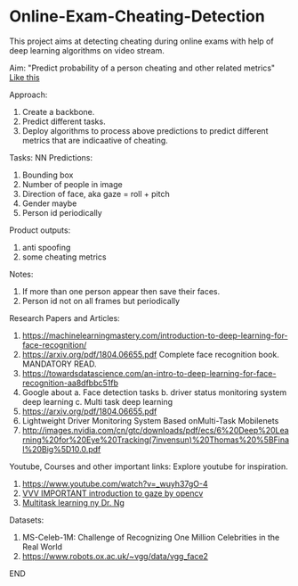 # Online-Exam-Cheating-Detection
This project aims at detecting cheating during online exams with help of deep learning algorithms on video stream.

Aim:
"Predict probability of a person cheating and other related metrics"
[Like this]( https://www.youtube.com/watch?v=-lmc2-podgQ)

Approach:
1. Create a backbone.
2. Predict different tasks.
3. Deploy algorithms to process above predictions to predict different metrics that are indicaative of cheating.

Tasks: 
NN Predictions: 
1. Bounding box 
2. Number of people in image
2. Direction of face, aka gaze = roll + pitch 
3. Gender maybe
4. Person id periodically

Product outputs:
1. anti spoofing 
2. some cheating metrics

Notes:
1. If more than one person appear then save their faces.
2. Person id not on all frames but periodically

Research Papers and Articles:
1. https://machinelearningmastery.com/introduction-to-deep-learning-for-face-recognition/
2. https://arxiv.org/pdf/1804.06655.pdf Complete face recognition book. MANDATORY READ.
2. https://towardsdatascience.com/an-intro-to-deep-learning-for-face-recognition-aa8dfbbc51fb
3. Google about 
  a. Face detection tasks
  b. driver status monitoring system deep learning
  c. Multi task deep learning
4. https://arxiv.org/pdf/1804.06655.pdf
5. Lightweight Driver Monitoring System Based onMulti-Task Mobilenets
6. http://images.nvidia.com/cn/gtc/downloads/pdf/ecs/6%20Deep%20Learning%20for%20Eye%20Tracking(7invensun)%20Thomas%20%5BFinal%20Big%5D10.0.pdf

Youtube, Courses and other important links:
Explore youtube for inspiration.
1. https://www.youtube.com/watch?v=_wuyh37gO-4
2. [VVV IMPORTANT introduction to gaze by opencv](https://www.youtube.com/watch?v=-lmc2-podgQ)
3. [Multitask learning ny Dr. Ng](https://www.youtube.com/watch?v=UdXfsAr4Gjw&feature=youtu.be)

Datasets:
1. MS-Celeb-1M: Challenge of Recognizing One Million Celebrities in the Real World
2. https://www.robots.ox.ac.uk/~vgg/data/vgg_face2

END

